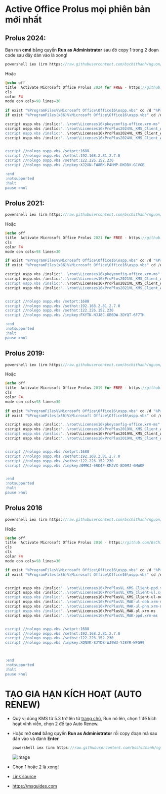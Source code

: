 # Active Office Prolus mọi phiên bản mới nhất

## Prolus 2024:
Bạn run **cmd** bằng quyền **Run as Administrator** sau đó copy 1 trong 2 đoạn code sau đây dán vào là xong!

  ```php
  powershell iex (irm https://raw.githubusercontent.com/bschithanh/nguon/main/Prolus2024.ps1)
  ```

  Hoặc
  
  ```php
  @echo off
  title  Activate Microsoft Office Prolus 2024 for FREE - https://github.com/BsChiThanh 
  cls
  color F4
  mode con cols=98 lines=30
   
  if exist "%ProgramFiles%\Microsoft Office\Office16\ospp.vbs" cd /d "%ProgramFiles%\Microsoft Office\Office16"
  if exist "%ProgramFiles(x86)%\Microsoft Office\Office16\ospp.vbs" cd /d "%ProgramFiles(x86)%\Microsoft Office\Office16"

  cscript ospp.vbs /inslic:"..\root\Licenses16\pkeyconfig-office.xrm-ms"
  cscript ospp.vbs /inslic:"..\root\Licenses16\ProPlus2024VL_KMS_Client_AE-ppd.xrm-ms
  cscript ospp.vbs /inslic:"..\root\Licenses16\ProPlus2024VL_KMS_Client_AE-ul.xrm-ms
  cscript ospp.vbs /inslic:"..\root\Licenses16\ProPlus2024VL_KMS_Client_AE-ul-oob.xrm-ms


  cscript //nologo ospp.vbs /setprt:1688
  cscript //nologo ospp.vbs /sethst:192.168.2.81.2.7.0
  cscript //nologo ospp.vbs /sethst:122.226.152.230
  cscript //nologo ospp.vbs /inpkey:XJ2XN-FW8RK-P4HMP-DKDBV-GCVGB

  :end
  :notsupported
  :halt
  pause >nul
  ```

## Prolus 2021:

  ```php
  powershell iex (irm https://raw.githubusercontent.com/bschithanh/nguon/main/Prolus2021.ps1)
  ```

  Hoặc
  
  ```php
  @echo off
  title  Activate Microsoft Office Prolus 2021 for FREE - https://github.com/BsChiThanh 
  cls
  color F4
  mode con cols=98 lines=30
 
  if exist "%ProgramFiles%\Microsoft Office\Office16\ospp.vbs" cd /d "%ProgramFiles%\Microsoft Office\Office16"
  if exist "%ProgramFiles(x86)%\Microsoft Office\Office16\ospp.vbs" cd /d "%ProgramFiles(x86)%\Microsoft Office\Office16"

  cscript ospp.vbs /inslic:"..\root\Licenses16\pkeyconfig-office.xrm-ms"
  cscript ospp.vbs /inslic:"..\root\Licenses16\ProPlus2021VL_KMS_Client_AE-ppd.xrm-ms
  cscript ospp.vbs /inslic:"..\root\Licenses16\ProPlus2021VL_KMS_Client_AE-ul.xrm-ms
  cscript ospp.vbs /inslic:"..\root\Licenses16\ProPlus2021VL_KMS_Client_AE-ul-oob.xrm-ms


  cscript //nologo ospp.vbs /setprt:1688
  cscript //nologo ospp.vbs /sethst:192.168.2.81.2.7.0
  cscript //nologo ospp.vbs /sethst:122.226.152.230
  cscript //nologo ospp.vbs /inpkey:FXYTK-NJJ8C-GB6DW-3DYQT-6F7TH

  :end
  :notsupported
  :halt
  pause >nul
 ```

## Prolus 2019:

  ```php
  powershell iex (irm https://raw.githubusercontent.com/bschithanh/nguon/main/Prolus2019.ps1)
  ```

  Hoặc
  
  ```php
  @echo off
  title  Activate Microsoft Office Prolus 2019 for FREE - https://github.com/BsChiThanh 
  cls
  color F4
  mode con cols=98 lines=30
   
  if exist "%ProgramFiles%\Microsoft Office\Office16\ospp.vbs" cd /d "%ProgramFiles%\Microsoft Office\Office16"
  if exist "%ProgramFiles(x86)%\Microsoft Office\Office16\ospp.vbs" cd /d "%ProgramFiles(x86)%\Microsoft Office\Office16"

  cscript ospp.vbs /inslic:"..\root\Licenses16\pkeyconfig-office.xrm-ms"
  cscript ospp.vbs /inslic:"..\root\Licenses16\ProPlus2019VL_KMS_Client_AE-ppd.xrm-ms
  cscript ospp.vbs /inslic:"..\root\Licenses16\ProPlus2019VL_KMS_Client_AE-ul.xrm-ms
  cscript ospp.vbs /inslic:"..\root\Licenses16\ProPlus2019VL_KMS_Client_AE-ul-oob.xrm-ms


  cscript //nologo ospp.vbs /setprt:1688
  cscript //nologo ospp.vbs /sethst:192.168.2.81.2.7.0
  cscript //nologo ospp.vbs /sethst:122.226.152.230
  cscript //nologo ospp.vbs /inpkey:NMMKJ-6RK4F-KMJVX-8D9MJ-6MWKP


  :end
  :notsupported
  :halt
  pause >nul
  ```

## Prolus 2016

  ```php
  powershell iex (irm https://raw.githubusercontent.com/bschithanh/nguon/main/Prolus2016.ps1)
  ```

  Hoặc
  
  ```php
  @echo off
  title  Activate Microsoft Office Prolus 2016 - https://github.com/BsChiThanh 
  cls
  cls
  color F4
  mode con cols=98 lines=30
 
  if exist "%ProgramFiles%\Microsoft Office\Office16\ospp.vbs" cd /d "%ProgramFiles%\Microsoft Office\Office16"
  if exist "%ProgramFiles(x86)%\Microsoft Office\Office16\ospp.vbs" cd /d "%ProgramFiles(x86)%\Microsoft Office\Office16"


  cscript ospp.vbs /inslic:"..\root\Licenses16\ProPlusVL_KMS_Client-ppd.xrm-ms"  
  cscript ospp.vbs /inslic:"..\root\Licenses16\ProPlusVL_KMS_Client-ul.xrm-ms
  cscript ospp.vbs /inslic:"..\root\Licenses16\ProPlusVL_KMS_Client-ul-oob.xrm-ms
  cscript ospp.vbs /inslic:"..\root\Licenses16\ProPlusVL_MAK-ul-oob.xrm-ms"
  cscript ospp.vbs /inslic:"..\root\Licenses16\ProPlusVL_MAK-ul-phn.xrm-ms
  cscript ospp.vbs /inslic:"..\root\Licenses16\ProPlusVL_MAK-pl.xrm-ms
  cscript ospp.vbs /inslic:"..\root\Licenses16\ProPlusVL_MAK-ppd.xrm-ms


  cscript //nologo ospp.vbs /setprt:1688
  cscript //nologo ospp.vbs /sethst:192.168.2.81.2.7.0
  cscript //nologo ospp.vbs /sethst:122.226.152.230
  cscript //nologo ospp.vbs /inpkey:XQNVK-8JYDB-WJ9W3-YJ8YR-WFG99 



  :end
  :notsupported
  :halt
  pause >nul
  ```

# TẠO GIA HẠN KÍCH HOẠT (AUTO RENEW)
  - Quý vị dùng KMS từ 5.3 trở lên từ [trang chủ](https://github.com/abbodi1406/KMS_VL_ALL_AIO/releases), Run nó lên, chọn 1 để kích hoạt vĩnh viễn, chọn 2 để tạo Auto Renew.
  - Hoặc mở **cmd** bằng quyền **Run as Administrator** rồi copy đoạn mã sau dán vào và đánh **Enter**
    
    ```php
    powershell iex (irm https://raw.githubusercontent.com/bschithanh/nguon/main/KMS.ps1)
    ```

    ![image](https://github.com/user-attachments/assets/1aba37f8-1d44-415b-a880-abc6a4e17bd1)

  - Chọn 1 hoặc 2 là xong!

- [Link source](https://docs.google.com/spreadsheets/d/e/2PACX-1vTId_2VGY1MeQdeH6OU6Oja27zMe91mHmYUl6aVWsyKlcFBuLwvr2M-9uaBRWDUqxPAi5xE-pqief4d/pubhtml#)
- https://msguides.com
